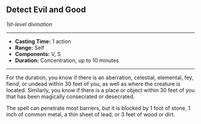 ## Detect Evil and Good
*1st-level divination*
___
- **Casting Time:** 1 action
- **Range:** Self
- **Components:** V, S
- **Duration:** Concentration, up to 10 minutes
---
For the duration, you know if there is an aberration, celestial, elemental, fey, fiend, or undead within 30 feet of you, as well as where the creature is located. Similarly, you know if there is a place or object within 30 feet of you that has been magically consecrated or desecrated.

The spell can penetrate most barriers, but it is blocked by 1 foot of stone, 1 inch of common metal, a thin sheet of lead, or 3 feet of wood or dirt.